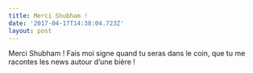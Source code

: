```yaml
---
title: Merci Shubham !
date: '2017-04-17T14:38:04.723Z'
layout: post
---
```

Merci Shubham ! Fais moi signe quand tu seras dans le coin, que tu me racontes les news autour d’une bière !
